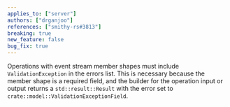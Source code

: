 ```yaml
---
applies_to: ["server"]
authors: ["drganjoo"]
references: ["smithy-rs#3813"]
breaking: true
new_feature: false
bug_fix: true
---
```

Operations with event stream member shapes must include `ValidationException` in the errors list. This is necessary because the member shape is a required field, and the builder for the operation input or output returns a `std::result::Result` with the error set to `crate::model::ValidationExceptionField`.
